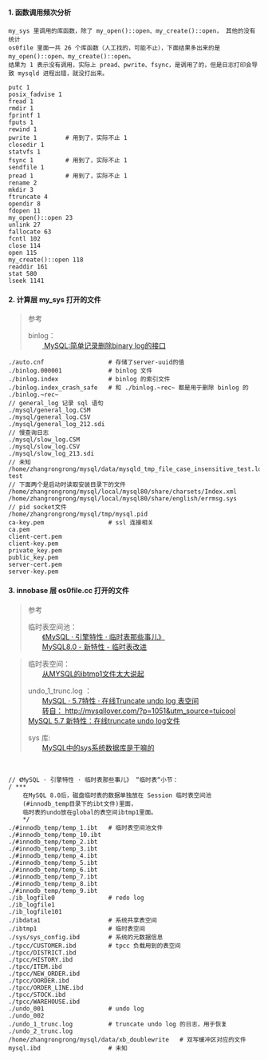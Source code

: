 #### 1. 函数调用频次分析
```
my_sys 里调用的库函数，除了 my_open()::open、my_create()::open， 其他的没有统计
os0file 里面一共 26 个库函数（人工找的，可能不止），下面结果多出来的是 my_open()::open、my_create()::open。
结果为 1 表示没有调用，实际上 pread、pwrite、fsync，是调用了的，但是日志打印会导致 mysqld 进程出错，就没打出来。

putc 1
posix_fadvise 1
fread 1
rmdir 1
fprintf 1
fputs 1
rewind 1
pwrite 1        # 用到了，实际不止 1
closedir 1
statvfs 1
fsync 1         # 用到了，实际不止 1
sendfile 1
pread 1         # 用到了，实际不止 1
rename 2
mkdir 3
ftruncate 4
opendir 8
fdopen 11
my_open()::open 23
unlink 27
fallocate 63
fcntl 102
close 114
open 115
my_create()::open 118
readdir 161
stat 580
lseek 1141
```

#### 2. 计算层 my_sys 打开的文件
> 参考   
>
> binlog：  
> &#8195;&#8195;[
MySQL:简单记录删除binary log的接口](http://blog.itpub.net/7728585/viewspace-2649839/)
```
./auto.cnf                  # 存储了server-uuid的值
./binlog.000001             # binlog 文件
./binlog.index              # binlog 的索引文件
./binlog.index_crash_safe   # 和 ./binlog.~rec~ 都是用于删除 binlog 的
./binlog.~rec~
// general_log 记录 sql 语句
./mysql/general_log.CSM     
./mysql/general_log.CSV
./mysql/general_log_212.sdi
// 慢查询日志
./mysql/slow_log.CSM
./mysql/slow_log.CSV
./mysql/slow_log_213.sdi
// 未知 
/home/zhangrongrong/mysql/data/mysqld_tmp_file_case_insensitive_test.lower-test
// 下面两个是启动时读取安装目录下的文件
/home/zhangrongrong/mysql/local/mysql80/share/charsets/Index.xml
/home/zhangrongrong/mysql/local/mysql80/share/english/errmsg.sys
// pid socket文件
/home/zhangrongrong/mysql/tmp/mysql.pid         
ca-key.pem                  # ssl 连接相关
ca.pem
client-cert.pem
client-key.pem
private_key.pem
public_key.pem
server-cert.pem
server-key.pem
```

#### 3. innobase 层 os0file.cc 打开的文件
> 参考   
>
> 临时表空间池：  
> &#8195;&#8195;[《MySQL · 引擎特性 · 临时表那些事儿》](http://mysql.taobao.org/monthly/2019/04/01/)  
> &#8195;&#8195;[MySQL8.0 - 新特性 - 临时表改进](https://blog.csdn.net/weixin_34416754/article/details/89544991)  

> 临时表空间：  
> &#8195;&#8195;[从MYSQL的ibtmp1文件太大说起](https://www.cnblogs.com/gjc592/p/11358935.html)  
>
> undo_1_trunc.log ：  
> &#8195;&#8195;[MySQL · 5.7特性 · 在线Truncate undo log 表空间](http://mysql.taobao.org/monthly/2014/11/06/)  
> &#8195;&#8195;[转自： http://mysqllover.com/?p=1051&utm_source=tuicool
MySQL 5.7 新特性：在线truncate undo log文件](http://blog.sina.com.cn/s/blog_54904e1c0102vikq.html)  
> 
> sys 库:   
> &#8195;&#8195;[MySQL中的sys系统数据库是干嘛的](https://www.cnblogs.com/mojiexiaolong/p/6978540.html)
>
>


&#8195;&#8195;
```
// 《MySQL · 引擎特性 · 临时表那些事儿》 “临时表“小节：
/ ***
    在MySQL 8.0后，磁盘临时表的数据单独放在 Session 临时表空间池
    (#innodb_temp目录下的ibt文件)里面，
    临时表的undo放在global的表空间ibtmp1里面。
    */
./#innodb_temp/temp_1.ibt   # 临时表空间池文件
./#innodb_temp/temp_10.ibt
./#innodb_temp/temp_2.ibt
./#innodb_temp/temp_3.ibt
./#innodb_temp/temp_4.ibt
./#innodb_temp/temp_5.ibt
./#innodb_temp/temp_6.ibt
./#innodb_temp/temp_7.ibt
./#innodb_temp/temp_8.ibt
./#innodb_temp/temp_9.ibt
./ib_logfile0               # redo log
./ib_logfile1
./ib_logfile101
./ibdata1                   # 系统共享表空间
./ibtmp1                    # 临时表空间
./sys/sys_config.ibd        # 系统的元数据信息
./tpcc/CUSTOMER.ibd         # tpcc 负载用到的表空间
./tpcc/DISTRICT.ibd
./tpcc/HISTORY.ibd
./tpcc/ITEM.ibd
./tpcc/NEW_ORDER.ibd
./tpcc/OORDER.ibd
./tpcc/ORDER_LINE.ibd
./tpcc/STOCK.ibd
./tpcc/WAREHOUSE.ibd
./undo_001                  # undo log
./undo_002
./undo_1_trunc.log          # truncate undo log 的日志，用于恢复
./undo_2_trunc.log
/home/zhangrongrong/mysql/data/xb_doublewrite   # 双写缓冲区对应的文件
mysql.ibd                   # 未知
```